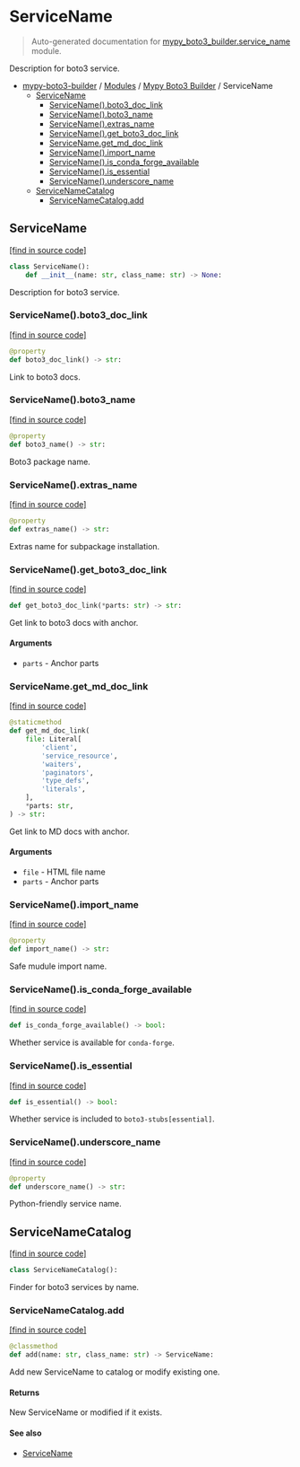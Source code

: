 # ServiceName

> Auto-generated documentation for [mypy_boto3_builder.service_name](https://github.com/youtype/mypy_boto3_builder/blob/main/mypy_boto3_builder/service_name.py) module.

Description for boto3 service.

- [mypy-boto3-builder](../README.md#mypy_boto3_builder) / [Modules](../MODULES.md#mypy-boto3-builder-modules) / [Mypy Boto3 Builder](index.md#mypy-boto3-builder) / ServiceName
    - [ServiceName](#servicename)
        - [ServiceName().boto3_doc_link](#servicenameboto3_doc_link)
        - [ServiceName().boto3_name](#servicenameboto3_name)
        - [ServiceName().extras_name](#servicenameextras_name)
        - [ServiceName().get_boto3_doc_link](#servicenameget_boto3_doc_link)
        - [ServiceName.get_md_doc_link](#servicenameget_md_doc_link)
        - [ServiceName().import_name](#servicenameimport_name)
        - [ServiceName().is_conda_forge_available](#servicenameis_conda_forge_available)
        - [ServiceName().is_essential](#servicenameis_essential)
        - [ServiceName().underscore_name](#servicenameunderscore_name)
    - [ServiceNameCatalog](#servicenamecatalog)
        - [ServiceNameCatalog.add](#servicenamecatalogadd)

## ServiceName

[[find in source code]](https://github.com/youtype/mypy_boto3_builder/blob/main/mypy_boto3_builder/service_name.py#L14)

```python
class ServiceName():
    def __init__(name: str, class_name: str) -> None:
```

Description for boto3 service.

### ServiceName().boto3_doc_link

[[find in source code]](https://github.com/youtype/mypy_boto3_builder/blob/main/mypy_boto3_builder/service_name.py#L97)

```python
@property
def boto3_doc_link() -> str:
```

Link to boto3 docs.

### ServiceName().boto3_name

[[find in source code]](https://github.com/youtype/mypy_boto3_builder/blob/main/mypy_boto3_builder/service_name.py#L60)

```python
@property
def boto3_name() -> str:
```

Boto3 package name.

### ServiceName().extras_name

[[find in source code]](https://github.com/youtype/mypy_boto3_builder/blob/main/mypy_boto3_builder/service_name.py#L78)

```python
@property
def extras_name() -> str:
```

Extras name for subpackage installation.

### ServiceName().get_boto3_doc_link

[[find in source code]](https://github.com/youtype/mypy_boto3_builder/blob/main/mypy_boto3_builder/service_name.py#L107)

```python
def get_boto3_doc_link(*parts: str) -> str:
```

Get link to boto3 docs with anchor.

#### Arguments

- `parts` - Anchor parts

### ServiceName.get_md_doc_link

[[find in source code]](https://github.com/youtype/mypy_boto3_builder/blob/main/mypy_boto3_builder/service_name.py#L116)

```python
@staticmethod
def get_md_doc_link(
    file: Literal[
        'client',
        'service_resource',
        'waiters',
        'paginators',
        'type_defs',
        'literals',
    ],
    *parts: str,
) -> str:
```

Get link to MD docs with anchor.

#### Arguments

- `file` - HTML file name
- `parts` - Anchor parts

### ServiceName().import_name

[[find in source code]](https://github.com/youtype/mypy_boto3_builder/blob/main/mypy_boto3_builder/service_name.py#L67)

```python
@property
def import_name() -> str:
```

Safe mudule import name.

### ServiceName().is_conda_forge_available

[[find in source code]](https://github.com/youtype/mypy_boto3_builder/blob/main/mypy_boto3_builder/service_name.py#L91)

```python
def is_conda_forge_available() -> bool:
```

Whether service is available for `conda-forge`.

### ServiceName().is_essential

[[find in source code]](https://github.com/youtype/mypy_boto3_builder/blob/main/mypy_boto3_builder/service_name.py#L85)

```python
def is_essential() -> bool:
```

Whether service is included to `boto3-stubs[essential]`.

### ServiceName().underscore_name

[[find in source code]](https://github.com/youtype/mypy_boto3_builder/blob/main/mypy_boto3_builder/service_name.py#L53)

```python
@property
def underscore_name() -> str:
```

Python-friendly service name.

## ServiceNameCatalog

[[find in source code]](https://github.com/youtype/mypy_boto3_builder/blob/main/mypy_boto3_builder/service_name.py#L142)

```python
class ServiceNameCatalog():
```

Finder for boto3 services by name.

### ServiceNameCatalog.add

[[find in source code]](https://github.com/youtype/mypy_boto3_builder/blob/main/mypy_boto3_builder/service_name.py#L177)

```python
@classmethod
def add(name: str, class_name: str) -> ServiceName:
```

Add new ServiceName to catalog or modify existing one.

#### Returns

New ServiceName or modified if it exists.

#### See also

- [ServiceName](#servicename)
